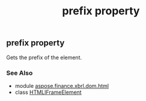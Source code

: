 ﻿---
title: prefix property
second_title: Aspose.Finance for Python via .NET API References
description: 
type: docs
weight: 400
url: /python-net/aspose.finance.xbrl.dom.html/htmliframeelement/prefix/
is_root: false
---

## prefix property


Gets the prefix of the element.

### See Also
* module [aspose.finance.xbrl.dom.html](../../)
* class [HTMLIFrameElement](/finance/python-net/aspose.finance.xbrl.dom.html/htmliframeelement)
